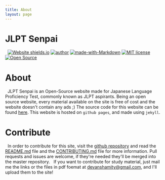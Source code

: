 ```yaml
---
title: About
layout: page
---
```


# JLPT Senpai
&nbsp;
[![Website shields.io](https://img.shields.io/website-up-down-green-red/http/shields.io.svg)](http://shields.io/)&nbsp;[![author](https://img.shields.io/badge/author-Devansh-%23000000)](https://github.com/Devansh3712)&nbsp;[![made-with-Markdown](https://img.shields.io/badge/Made%20with-Markdown-1f425f.svg)](http://commonmark.org)&nbsp;[![MIT license](https://img.shields.io/badge/License-MIT-blue.svg)](https://lbesson.mit-license.org/)&nbsp;[![Open Source](https://badgen.net/badge/Open%20Source/Yes/blue?icon=github)](https://github.com/Devansh3712/JLPT-Senpai)&nbsp;

# About
&nbsp;
JLPT Senpai is an Open-Source website made for Japanese Language Proficiency Test, commonly known as JLPT aspirants. Being an open source website, every material available on the site is free of cost and the website doesn't contain any ads ;) The source code for this website can be found [here](https://github.com/Devansh3712/JLPT-Senpai). This website is hosted on `github pages`, and made using `jekyll`.

# Contribute
&nbsp;
In order to contribute for this site, visit the [github repository](https://github.com/JLPT-Senpai) and read the [README.md](https://github.com/Devansh3712/JLPT-Senpai/README.md) file and the [CONTRIBUTING.md](https://github.com/Devansh3712/JLPT-Senpai/CONTRIBUTING.md) file for more information. Pull requests and issues are welcome, if they're needed they'll be merged into the master repository. 
&nbsp;
If you want to contribute for study material, just mail me the links or the files in pdf foemat at [devanshamity@gmail.com](mailto:devanshamity@gmail.com), and I'll upload them to the site!
